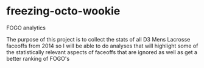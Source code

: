 freezing-octo-wookie
====================

FOGO analytics


The purpose of this project is to collect the stats of all D3 Mens Lacrosse faceoffs from 2014
so I will be able
to do analyses that will highlight some of the statistically relevant aspects of faceoffs that are ignored
as well as get a better ranking of FOGO's
